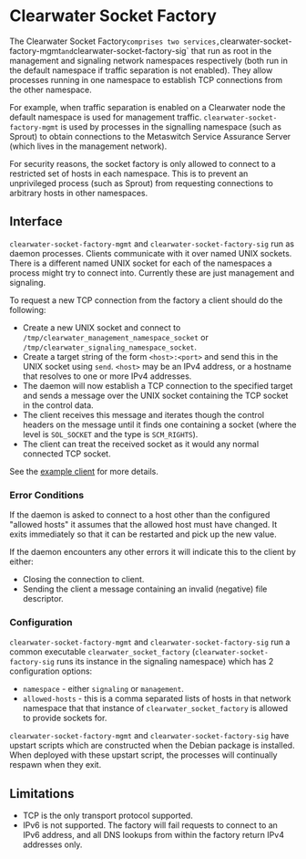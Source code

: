 # Clearwater Socket Factory

The Clearwater Socket Factory` comprises two services, `clearwater-socket-factory-mgmt` and `clearwater-socket-factory-sig` that run as root in the management and signaling network namespaces respectively (both run in the default namespace if traffic separation is not enabled). They allow processes running in one namespace to establish TCP connections from the other namespace.

For example, when traffic separation is enabled on a Clearwater node the default namespace is used for management traffic. `clearwater-socket-factory-mgmt` is used by processes in the signalling namespace (such as Sprout) to obtain connections to the Metaswitch Service Assurance Server (which lives in the management network).

For security reasons, the socket factory is only allowed to connect to a restricted set of hosts in each namespace. This is to prevent an unprivileged process (such as Sprout) from requesting connections to arbitrary hosts in other namespaces.

## Interface

`clearwater-socket-factory-mgmt` and `clearwater-socket-factory-sig` run as daemon processes. Clients communicate with it over named UNIX sockets. There is a different named UNIX socket for each of the namespaces a process might try to connect into. Currently these are just management and signaling.

To request a new TCP connection from the factory a client should do the following:

* Create a new UNIX socket and connect to `/tmp/clearwater_management_namespace_socket` or `/tmp/clearwater_signaling_namespace_socket`.
* Create a target string of the form `<host>:<port>` and send this in the UNIX socket using `send`.  `<host>` may be an IPv4 address, or a hostname that resolves to one or more IPv4 addresses.
* The daemon will now establish a TCP connection to the specified target and sends a message over the UNIX socket containing the TCP socket in the control data.
* The client receives this message and iterates though the control headers on the message until it finds one containing a socket (where the level is `SOL_SOCKET` and the type is `SCM_RIGHTS`).
* The client can treat the received socket as it would any normal connected TCP socket.

See the [example client](clearwater-socket-factory/test_client.cpp) for more details.

### Error Conditions

If the daemon is asked to connect to a host other than the configured "allowed hosts" it assumes that the allowed host must have changed. It exits immediately so that it can be restarted and pick up the new value.

If the daemon encounters any other errors it will indicate this to the client by either:

* Closing the connection to client.
* Sending the client a message containing an invalid (negative) file descriptor.

### Configuration

`clearwater-socket-factory-mgmt` and `clearwater-socket-factory-sig` run a common executable `clearwater_socket_factory` (`clearwater-socket-factory-sig` runs its instance in the signaling namespace) which has 2 configuration options:

* `namespace` - either `signaling` or `management`.
* `allowed-hosts` - this is a comma separated lists of hosts in that network namespace that that instance of `clearwater_socket_factory` is allowed to provide sockets for.

`clearwater-socket-factory-mgmt` and `clearwater-socket-factory-sig` have upstart scripts which are constructed when the Debian package is installed. When deployed with these upstart script, the processes will continually respawn when they exit.

## Limitations

* TCP is the only transport protocol supported.
* IPv6 is not supported. The factory will fail requests to connect to an IPv6 address, and all DNS lookups from within the factory return IPv4 addresses only.

